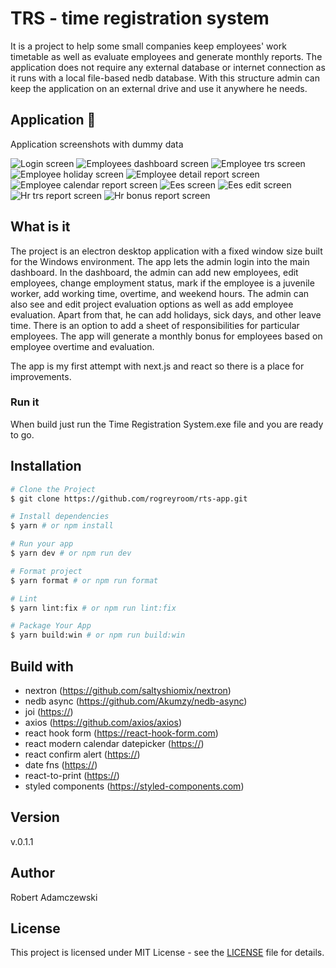 # TRS - time registration system

It is a project to help some small companies keep employees' work timetable as well as evaluate employees and generate monthly reports.
The application does not require any external database or internet connection as it runs with a local file-based nedb database. With this structure admin can keep the application on an external drive and use it anywhere he needs.

## Application 🚀

Application screenshots with dummy data

![Login screen](renderer/public/screenshots/login-screen.png)
![Employees dashboard screen](renderer/public/screenshots/employees-dashboard-screen.png)
![Employee trs screen](renderer/public/screenshots/employee-trs-screen.png)
![Employee holiday screen](renderer/public/screenshots/employee-holiday-screen.png)
![Employee detail report screen](renderer/public/screenshots/employee-detail-report-screen.png)
![Employee calendar report screen](renderer/public/screenshots/employee-calendar-report-screen.png)
![Ees screen](renderer/public/screenshots/ees-screen.png)
![Ees edit screen](renderer/public/screenshots/ees-edit-screen.png)
![Hr trs report screen](renderer/public/screenshots/hr-trs-report-screen.png)
![Hr bonus report screen](renderer/public/screenshots/hr-bonus-report-screen.png)

## What is it

The project is an electron desktop application with a fixed window size built for the Windows environment. The app lets the admin login into the main dashboard. In the dashboard, the admin can add new employees, edit employees, change employment status, mark if the employee is a juvenile worker, add working time, overtime, and weekend hours. The admin can also see and edit project evaluation options as well as add employee evaluation. Apart from that, he can add holidays, sick days, and other leave time. There is an option to add a sheet of responsibilities for particular employees. The app will generate a monthly bonus for employees based on employee overtime and evaluation.

The app is my first attempt with next.js and react so there is a place for improvements.

### Run it

When build just run the Time Registration System.exe file and you are ready to go.

## Installation

  ```bash
# Clone the Project
$ git clone https://github.com/rogreyroom/rts-app.git

# Install dependencies
$ yarn # or npm install

# Run your app
$ yarn dev # or npm run dev

# Format project
$ yarn format # or npm run format

# Lint
$ yarn lint:fix # or npm run lint:fix

# Package Your App
$ yarn build:win # or npm run build:win
```

## Build with

- nextron (<https://github.com/saltyshiomix/nextron>)
- nedb async (<https://github.com/Akumzy/nedb-async>)
- joi (<https://>)
- axios (<https://github.com/axios/axios>)
- react hook form (<https://react-hook-form.com>)
- react modern calendar datepicker (<https://>)
- react confirm alert (<https://>)
- date fns (<https://>)
- react-to-print (<https://>)
- styled components (<https://styled-components.com>)

## Version

v.0.1.1

## Author

Robert Adamczewski

## License

This project is licensed under MIT License - see the [LICENSE](./LICENSE) file for details.
